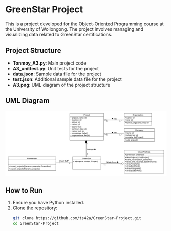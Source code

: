 # GreenStar Project

This is a project developed for the Object-Oriented Programming course at the University of Wollongong. The project involves managing and visualizing data related to GreenStar certifications.

## Project Structure
- **Tonmoy_A3.py**: Main project code
- **A3_unittest.py**: Unit tests for the project
- **data.json**: Sample data file for the project
- **test.json**: Additional sample data file for the project
- **A3.png**: UML diagram of the project structure

## UML Diagram
![UML Diagram](A3.png)

## How to Run
1. Ensure you have Python installed.
2. Clone the repository:
   ```bash
   git clone https://github.com/ts42a/GreenStar-Project.git
   cd GreenStar-Project
